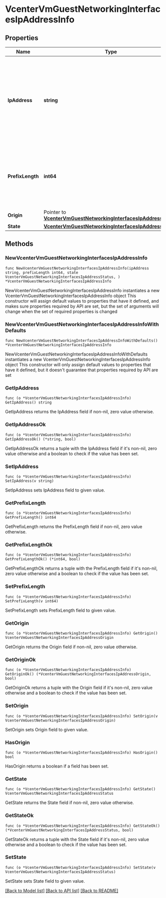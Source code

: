 # VcenterVmGuestNetworkingInterfacesIpAddressInfo

## Properties

Name | Type | Description | Notes
------------ | ------------- | ------------- | -------------
**IpAddress** | **string** | IPv4 address is specified using dotted decimal notation. For example, \&quot;192.0.2.1\&quot;. IPv6 addresses are 128-bit addresses specified using eight fields of up to four hexadecimal digits. A colon separates each field (:). For example, 2001:DB8:101::230:6eff:fe04:d9ff. The address can also consist of the symbol &#39;::&#39; to represent multiple 16-bit groups of contiguous 0&#39;s only once in an address as described in RFC 2373. | 
**PrefixLength** | **int64** | Denotes the length of a generic Internet network address prefix. Prefix length: the valid range of values is 0-32 for IPv4, and 0-128 for IPv6. A value of n corresponds to an IP address mask that has n contiguous 1-bits from the most significant bit (MSB), with all other bits set to 0. A value of zero is valid only if the calling context defines it. | 
**Origin** | Pointer to [**VcenterVmGuestNetworkingInterfacesIpAddressOrigin**](VcenterVmGuestNetworkingInterfacesIpAddressOrigin.md) |  | [optional] 
**State** | [**VcenterVmGuestNetworkingInterfacesIpAddressStatus**](VcenterVmGuestNetworkingInterfacesIpAddressStatus.md) |  | 

## Methods

### NewVcenterVmGuestNetworkingInterfacesIpAddressInfo

`func NewVcenterVmGuestNetworkingInterfacesIpAddressInfo(ipAddress string, prefixLength int64, state VcenterVmGuestNetworkingInterfacesIpAddressStatus, ) *VcenterVmGuestNetworkingInterfacesIpAddressInfo`

NewVcenterVmGuestNetworkingInterfacesIpAddressInfo instantiates a new VcenterVmGuestNetworkingInterfacesIpAddressInfo object
This constructor will assign default values to properties that have it defined,
and makes sure properties required by API are set, but the set of arguments
will change when the set of required properties is changed

### NewVcenterVmGuestNetworkingInterfacesIpAddressInfoWithDefaults

`func NewVcenterVmGuestNetworkingInterfacesIpAddressInfoWithDefaults() *VcenterVmGuestNetworkingInterfacesIpAddressInfo`

NewVcenterVmGuestNetworkingInterfacesIpAddressInfoWithDefaults instantiates a new VcenterVmGuestNetworkingInterfacesIpAddressInfo object
This constructor will only assign default values to properties that have it defined,
but it doesn't guarantee that properties required by API are set

### GetIpAddress

`func (o *VcenterVmGuestNetworkingInterfacesIpAddressInfo) GetIpAddress() string`

GetIpAddress returns the IpAddress field if non-nil, zero value otherwise.

### GetIpAddressOk

`func (o *VcenterVmGuestNetworkingInterfacesIpAddressInfo) GetIpAddressOk() (*string, bool)`

GetIpAddressOk returns a tuple with the IpAddress field if it's non-nil, zero value otherwise
and a boolean to check if the value has been set.

### SetIpAddress

`func (o *VcenterVmGuestNetworkingInterfacesIpAddressInfo) SetIpAddress(v string)`

SetIpAddress sets IpAddress field to given value.


### GetPrefixLength

`func (o *VcenterVmGuestNetworkingInterfacesIpAddressInfo) GetPrefixLength() int64`

GetPrefixLength returns the PrefixLength field if non-nil, zero value otherwise.

### GetPrefixLengthOk

`func (o *VcenterVmGuestNetworkingInterfacesIpAddressInfo) GetPrefixLengthOk() (*int64, bool)`

GetPrefixLengthOk returns a tuple with the PrefixLength field if it's non-nil, zero value otherwise
and a boolean to check if the value has been set.

### SetPrefixLength

`func (o *VcenterVmGuestNetworkingInterfacesIpAddressInfo) SetPrefixLength(v int64)`

SetPrefixLength sets PrefixLength field to given value.


### GetOrigin

`func (o *VcenterVmGuestNetworkingInterfacesIpAddressInfo) GetOrigin() VcenterVmGuestNetworkingInterfacesIpAddressOrigin`

GetOrigin returns the Origin field if non-nil, zero value otherwise.

### GetOriginOk

`func (o *VcenterVmGuestNetworkingInterfacesIpAddressInfo) GetOriginOk() (*VcenterVmGuestNetworkingInterfacesIpAddressOrigin, bool)`

GetOriginOk returns a tuple with the Origin field if it's non-nil, zero value otherwise
and a boolean to check if the value has been set.

### SetOrigin

`func (o *VcenterVmGuestNetworkingInterfacesIpAddressInfo) SetOrigin(v VcenterVmGuestNetworkingInterfacesIpAddressOrigin)`

SetOrigin sets Origin field to given value.

### HasOrigin

`func (o *VcenterVmGuestNetworkingInterfacesIpAddressInfo) HasOrigin() bool`

HasOrigin returns a boolean if a field has been set.

### GetState

`func (o *VcenterVmGuestNetworkingInterfacesIpAddressInfo) GetState() VcenterVmGuestNetworkingInterfacesIpAddressStatus`

GetState returns the State field if non-nil, zero value otherwise.

### GetStateOk

`func (o *VcenterVmGuestNetworkingInterfacesIpAddressInfo) GetStateOk() (*VcenterVmGuestNetworkingInterfacesIpAddressStatus, bool)`

GetStateOk returns a tuple with the State field if it's non-nil, zero value otherwise
and a boolean to check if the value has been set.

### SetState

`func (o *VcenterVmGuestNetworkingInterfacesIpAddressInfo) SetState(v VcenterVmGuestNetworkingInterfacesIpAddressStatus)`

SetState sets State field to given value.



[[Back to Model list]](../README.md#documentation-for-models) [[Back to API list]](../README.md#documentation-for-api-endpoints) [[Back to README]](../README.md)


